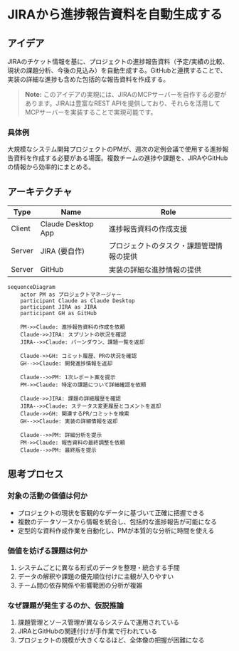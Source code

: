 # JIRAから進捗報告資料を自動生成する

## アイデア
JIRAのチケット情報を基に、プロジェクトの進捗報告資料（予定/実績の比較、現状の課題分析、今後の見込み）を自動生成する。GitHubと連携することで、実装の詳細な進捗も含めた包括的な報告資料を作成する。

> **Note:** このアイデアの実現には、JIRAのMCPサーバーを自作する必要があります。JIRAは豊富なREST APIを提供しており、それらを活用してMCPサーバーを実装することで実現可能です。

### 具体例
大規模なシステム開発プロジェクトのPMが、週次の定例会議で使用する進捗報告資料を作成する必要がある場面。複数チームの進捗や課題を、JIRAやGitHubの情報から効率的にまとめる。

## アーキテクチャ

| Type | Name | Role |
|--|--|--|
| Client | Claude Desktop App | 進捗報告資料の作成支援 |
| Server | JIRA (要自作) | プロジェクトのタスク・課題管理情報の提供 |
| Server | GitHub | 実装の詳細な進捗情報の提供 |

```mermaid
sequenceDiagram
    actor PM as プロジェクトマネージャー
    participant Claude as Claude Desktop
    participant JIRA as JIRA
    participant GH as GitHub

    PM->>Claude: 進捗報告資料の作成を依頼
    Claude->>JIRA: スプリントの状況を確認
    JIRA-->>Claude: バーンダウン、課題一覧を返却
    
    Claude->>GH: コミット履歴、PRの状況を確認
    GH-->>Claude: 開発進捗情報を返却
    
    Claude-->>PM: 1次レポート案を提示
    PM->>Claude: 特定の課題について詳細確認を依頼
    
    Claude->>JIRA: 課題の詳細履歴を確認
    JIRA-->>Claude: ステータス変更履歴とコメントを返却
    Claude->>GH: 関連するPR/コミットを検索
    GH-->>Claude: 実装の詳細情報を返却
    
    Claude-->>PM: 詳細分析を提示
    PM->>Claude: 報告資料の最終調整を依頼
    Claude-->>PM: 最終版を提示
```

## 思考プロセス

### 対象の活動の価値は何か
- プロジェクトの現状を客観的なデータに基づいて正確に把握できる<br>
- 複数のデータソースから情報を統合し、包括的な進捗報告が可能になる<br>
- 定型的な資料作成作業を自動化し、PMが本質的な分析に時間を使える

### 価値を妨げる課題は何か
1. システムごとに異なる形式のデータを整理・統合する手間<br>
2. データの解釈や課題の優先順位付けに主観が入りやすい<br>
3. チーム間の依存関係や影響範囲の分析が複雑

### なぜ課題が発生するのか、仮説推論
1. 課題管理とソース管理が異なるシステムで運用されている<br>
2. JIRAとGitHubの関連付けが手作業で行われている<br>
3. プロジェクトの規模が大きくなるほど、全体像の把握が困難になる